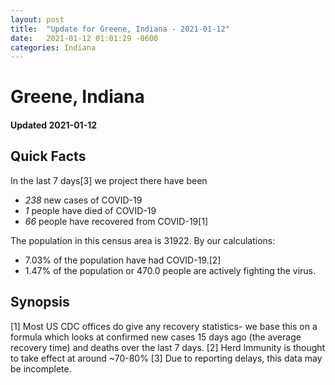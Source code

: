 ```yaml
---
layout: post
title:  "Update for Greene, Indiana - 2021-01-12"
date:   2021-01-12 01:01:29 -0600
categories: Indiana
---
```


# Greene, Indiana
#### Updated 2021-01-12

## Quick Facts

In the last 7 days[3] we project there have been
- *238* new cases of COVID-19
- *1* people have died of COVID-19
- *66* people have recovered from COVID-19[1]

The population in this census area is 31922. By our calculations:
- 7.03% of the population have had COVID-19.[2]
- 1.47% of the population or 470.0 people are actively fighting the virus.

## Synopsis




[1] Most US CDC offices do give any recovery statistics- we base this on a formula which looks at confirmed new cases
15 days ago (the average recovery time) and deaths over the last 7 days.
[2] Herd Immunity is thought to take effect at around ~70-80%
[3] Due to reporting delays, this data may be incomplete. 
    